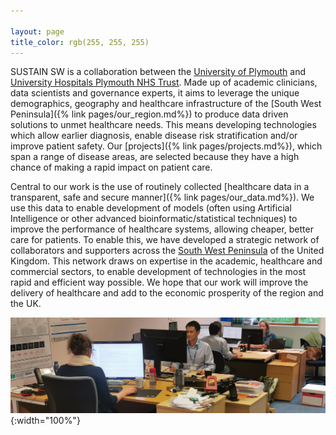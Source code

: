 ```yaml
---

layout: page
title_color: rgb(255, 255, 255)
---
```



SUSTAIN SW is a collaboration between the [University of Plymouth](https://www.plymouth.ac.uk/) and [University Hospitals Plymouth NHS Trust](https://www.plymouthhospitals.nhs.uk/). Made up of academic clinicians, data scientists and governance experts, it aims to leverage the unique demographics, geography and healthcare infrastructure of the [South West Peninsula]({% link pages/our_region.md%}) to produce data driven solutions to unmet healthcare needs. This means developing technologies which allow earlier diagnosis, enable disease risk stratification and/or improve patient safety. Our [projects]({% link pages/projects.md%}), which span a range of disease areas, are selected because they have a high chance of making a rapid impact on patient care.

Central to our work is the use of routinely collected [healthcare data in a transparent, safe and secure manner]({% link pages/our_data.md%}). We use this data to enable development of models (often using Artificial Intelligence or other advanced bioinformatic/statistical techniques) to improve the performance of healthcare systems, allowing cheaper, better care for patients. To enable this, we have developed a strategic network of collaborators and supporters across the [South West Peninsula](https://plymouth-neuroimaging.github.io/our_region.html) of the United Kingdom. This network draws on expertise in the academic, healthcare and commercial sectors, to enable development of technologies in the most rapid and efficient way possible. We hope that our work will improve the delivery of healthcare and add to the economic prosperity of the region and the UK. 



![Office image](/assets/img/office.jpg){:width="100%"}
